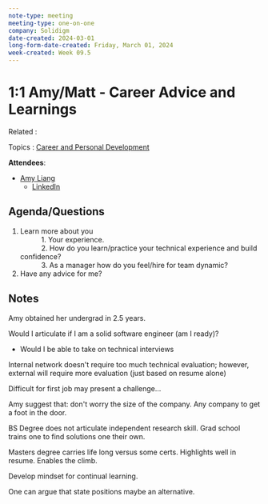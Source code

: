 ```yaml
---
note-type: meeting
meeting-type: one-on-one
company: Solidigm
date-created: 2024-03-01
long-form-date-created: Friday, March 01, 2024
week-created: Week 09.5
---
```


# 1:1 Amy/Matt - Career Advice and Learnings

Related :

Topics : [Career and Personal Development](../4-hub-notes-🚉/Career%20and%20Personal%20Development.md)

**Attendees**:

- [Amy Liang](Amy%20Liang)
  - [LinkedIn](https://www.linkedin.com/in/amy-liang-a4760710?miniProfileUrn=urn%3Ali%3Afs_miniProfile%3AACoAAAI5vRcBtdrgnIqwLIZJEnBp2DzIDxEup2M&lipi=urn%3Ali%3Apage%3Ad_flagship3_search_srp_all%3BpO05MdVfQReyZAQzQseDoQ%3D%3D)

## Agenda/Questions

1. Learn more about you  
         1. Your experience.  
         2. How do you learn/practice your technical experience and build confidence?  
         3. As a manager how do you feel/hire for team dynamic?
2. Have any advice for me?

## Notes

Amy obtained her undergrad in 2.5 years.

Would I articulate if I am a solid software engineer (am I ready)?

- Would I be able to take on technical interviews

Internal network doesn't require too much technical evaluation; however, external will require more evaluation (just based on resume alone)

Difficult for first job may present a challenge...

Amy suggest that: don't worry the size of the company.
Any company to get a foot in the door.

BS Degree does not articulate independent research skill.
Grad school trains one to find solutions one their own.

Masters degree carries life long versus some certs.
Highlights well in resume. Enables the climb.

Develop mindset for continual learning.

One can argue that state positions maybe an alternative.
